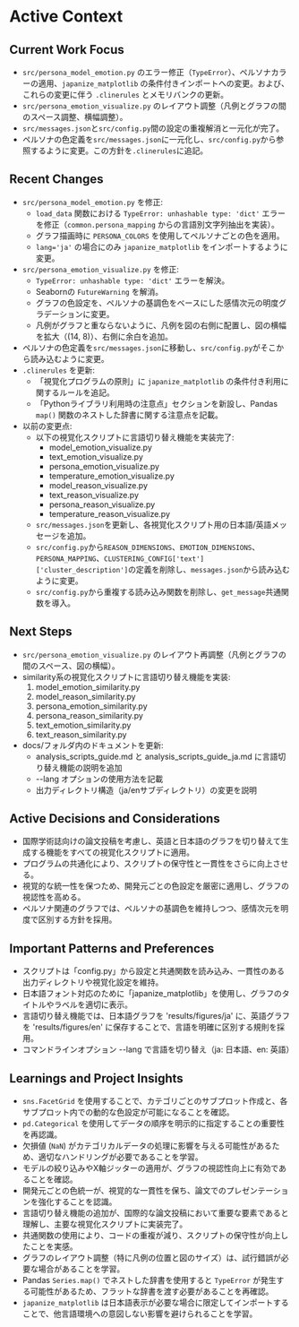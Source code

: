 # Active Context

## Current Work Focus
- `src/persona_model_emotion.py` のエラー修正（`TypeError`）、ペルソナカラーの適用、`japanize_matplotlib` の条件付きインポートへの変更。および、これらの変更に伴う `.clinerules` とメモリバンクの更新。
- `src/persona_emotion_visualize.py` のレイアウト調整（凡例とグラフの間のスペース調整、横幅調整）。
- `src/messages.json`と`src/config.py`間の設定の重複解消と一元化が完了。
- ペルソナの色定義を`src/messages.json`に一元化し、`src/config.py`から参照するように変更。この方針を`.clinerules`に追記。

## Recent Changes
- `src/persona_model_emotion.py` を修正:
  - `load_data` 関数における `TypeError: unhashable type: 'dict'` エラーを修正（`common.persona_mapping` からの言語別文字列抽出を実装）。
  - グラフ描画時に `PERSONA_COLORS` を使用してペルソナごとの色を適用。
  - `lang='ja'` の場合にのみ `japanize_matplotlib` をインポートするように変更。
- `src/persona_emotion_visualize.py` を修正:
  - `TypeError: unhashable type: 'dict'` エラーを解決。
  - Seabornの `FutureWarning` を解消。
  - グラフの色設定を、ペルソナの基調色をベースにした感情次元の明度グラデーションに変更。
  - 凡例がグラフと重ならないように、凡例を図の右側に配置し、図の横幅を拡大（(14, 8)）、右側に余白を追加。
- ペルソナの色定義を`src/messages.json`に移動し、`src/config.py`がそこから読み込むように変更。
- `.clinerules` を更新:
  - 「視覚化プログラムの原則」に `japanize_matplotlib` の条件付き利用に関するルールを追記。
  - 「Pythonライブラリ利用時の注意点」セクションを新設し、Pandas `map()` 関数のネストした辞書に関する注意点を記載。
- 以前の変更点:
  - 以下の視覚化スクリプトに言語切り替え機能を実装完了:
    - model_emotion_visualize.py
    - text_emotion_visualize.py
    - persona_emotion_visualize.py
    - temperature_emotion_visualize.py
    - model_reason_visualize.py
    - text_reason_visualize.py
    - persona_reason_visualize.py
    - temperature_reason_visualize.py
  - `src/messages.json`を更新し、各視覚化スクリプト用の日本語/英語メッセージを追加。
  - `src/config.py`から`REASON_DIMENSIONS`、`EMOTION_DIMENSIONS`、`PERSONA_MAPPING`、`CLUSTERING_CONFIG['text']['cluster_description']`の定義を削除し、`messages.json`から読み込むように変更。
  - `src/config.py`から重複する読み込み関数を削除し、`get_message`共通関数を導入。

## Next Steps
- `src/persona_emotion_visualize.py` のレイアウト再調整（凡例とグラフの間のスペース、図の横幅）。
- similarity系の視覚化スクリプトに言語切り替え機能を実装:
  1. model_emotion_similarity.py
  2. model_reason_similarity.py
  3. persona_emotion_similarity.py
  4. persona_reason_similarity.py
  5. text_emotion_similarity.py
  6. text_reason_similarity.py
- docs/フォルダ内のドキュメントを更新:
  - analysis_scripts_guide.md と analysis_scripts_guide_ja.md に言語切り替え機能の説明を追加
  - --lang オプションの使用方法を記載
  - 出力ディレクトリ構造（ja/enサブディレクトリ）の変更を説明

## Active Decisions and Considerations
- 国際学術誌向けの論文投稿を考慮し、英語と日本語のグラフを切り替えて生成する機能をすべての視覚化スクリプトに適用。
- プログラムの共通化により、スクリプトの保守性と一貫性をさらに向上させる。
- 視覚的な統一性を保つため、開発元ごとの色設定を厳密に適用し、グラフの視認性を高める。
- ペルソナ関連のグラフでは、ペルソナの基調色を維持しつつ、感情次元を明度で区別する方針を採用。

## Important Patterns and Preferences
- スクリプトは「config.py」から設定と共通関数を読み込み、一貫性のある出力ディレクトリや視覚化設定を維持。
- 日本語フォント対応のために「japanize_matplotlib」を使用し、グラフのタイトルやラベルを適切に表示。
- 言語切り替え機能では、日本語グラフを 'results/figures/ja' に、英語グラフを 'results/figures/en' に保存することで、言語を明確に区別する規則を採用。
- コマンドラインオプション --lang で言語を切り替え（ja: 日本語、en: 英語）

## Learnings and Project Insights
- `sns.FacetGrid` を使用することで、カテゴリごとのサブプロット作成と、各サブプロット内での動的な色設定が可能になることを確認。
- `pd.Categorical` を使用してデータの順序を明示的に指定することの重要性を再認識。
- 欠損値 (`NaN`) がカテゴリカルデータの処理に影響を与える可能性があるため、適切なハンドリングが必要であることを学習。
- モデルの絞り込みやX軸ジッターの適用が、グラフの視認性向上に有効であることを確認。
- 開発元ごとの色統一が、視覚的な一貫性を保ち、論文でのプレゼンテーションを強化することを認識。
- 言語切り替え機能の追加が、国際的な論文投稿において重要な要素であると理解し、主要な視覚化スクリプトに実装完了。
- 共通関数の使用により、コードの重複が減り、スクリプトの保守性が向上したことを実感。
- グラフのレイアウト調整（特に凡例の位置と図のサイズ）は、試行錯誤が必要な場合があることを学習。
- Pandas `Series.map()` でネストした辞書を使用すると `TypeError` が発生する可能性があるため、フラットな辞書を渡す必要があることを再確認。
- `japanize_matplotlib` は日本語表示が必要な場合に限定してインポートすることで、他言語環境への意図しない影響を避けられることを学習。

